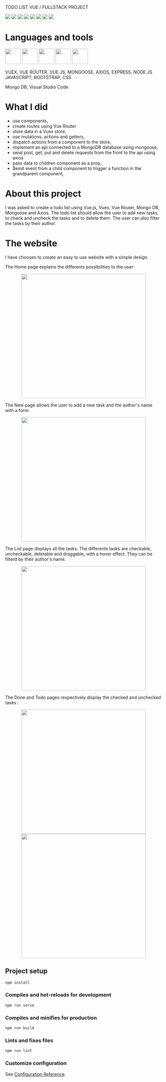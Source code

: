 TODO LIST VUE / FULLSTACK PROJECT

![](https://img.shields.io/badge/made%20with-VUEX-yellow?logo=vue.js)
![](https://img.shields.io/badge/VueRouter-yellow?logo=vue.js)
![](https://img.shields.io/badge/VUE-yellow?logo=vue.js)
![](https://img.shields.io/badge/-Axios-yellow)
![](https://img.shields.io/badge/-Mongoose-blue?logo=mongodb)
![](https://img.shields.io/badge/-MongoDB-blue?logo=mongodb)
![](https://img.shields.io/badge/-Express-blue?logo=javascript)
![](https://img.shields.io/badge/-Node.JS-blue?logo=node.js)


# Languages and tools
<p>
  <img src="https://user-images.githubusercontent.com/61437084/91728235-1c95d700-eba3-11ea-9c49-0ec9f2921ae4.png" height="50">
  <img src="https://user-images.githubusercontent.com/61437084/91728266-23bce500-eba3-11ea-9928-3a957a979ce8.png" height="50">
  <img src="https://user-images.githubusercontent.com/61437084/91736272-b5315480-ebad-11ea-89de-7b9517df403d.png" height="50">
  <img src="https://user-images.githubusercontent.com/61437084/91736254-ad71b000-ebad-11ea-957d-d660f53737cc.png" height="50">
  <img src="https://user-images.githubusercontent.com/61437084/91728290-2e777a00-eba3-11ea-8bab-01ad07960eb0.png" height="50">
</p>

VUEX, VUE ROUTER, VUE.JS, MONGOOSE, AXIOS, EXPRESS, NODE.JS JAVASCRIPT, BOOTSTRAP, CSS

Mongo DB, Visual Studio Code

# What I did
- use components,
- create routes using Vue Router
- store data in a Vuex store,
- use mutations, actions and getters,
- dispatch actions from a component to the store,
- implement an api connected to a MongoDB database using mongoose,
- send post, get, put and delete requests from the front to the api using axios
- pass data to children component as a prop,
- $emit event from a child component to trigger a function in the grandparent component,


# About this project
I was asked to create a todo list using Vue.js, Vuex, Vue Router, Mongo DB, Mongoose and Axios. The todo list should allow the user to add new tasks, to check and uncheck the tasks and to delete them. The user can also filter the tasks by their author.

# The website
I have choosen to create an easy to use website with a simple design.

The Home page explains the differents possibilities to the user:
<p align="center">
  <img src="https://user-images.githubusercontent.com/61437084/91723728-8494ef00-eb9c-11ea-9aba-2064b42ee54f.png" height="400">
</p>

The New page allows the user to add a new task and the author's name with a form:
<p align="center">
  <img src="https://user-images.githubusercontent.com/61437084/91723734-852d8580-eb9c-11ea-83b6-c8c37ba73f39.png" height="400">
</p>

The List page displays all the tasks. The differents tasks are checkable, uncheckable, deletable and draggable, with a hover effect. They can be filterd by their author's name.
<p align="center">
  <img src="https://user-images.githubusercontent.com/61437084/91723731-8494ef00-eb9c-11ea-81e1-f4d711301cfb.png" height="400">
</p>

The Done and Todo pages respectively display the checked and unchecked tasks : 
<p align="center">
  <img src="https://user-images.githubusercontent.com/61437084/91723727-8363c200-eb9c-11ea-8e20-485b7859da82.png" height="400">
  <img src="https://user-images.githubusercontent.com/61437084/91723725-82cb2b80-eb9c-11ea-8256-949c0608d5d8.png" height="400">
</p>


## Project setup
```
npm install
```

### Compiles and hot-reloads for development
```
npm run serve
```

### Compiles and minifies for production
```
npm run build
```

### Lints and fixes files
```
npm run lint
```

### Customize configuration
See [Configuration Reference](https://cli.vuejs.org/config/).
